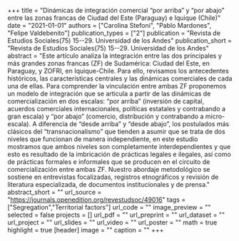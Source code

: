 +++
title = "Dinámicas de integración comercial “por arriba” y “por abajo” entre las zonas francas de Ciudad del Este (Paraguay) e Iquique (Chile)"
date = "2021-01-01"
authors = ["Carolina Stefoni", "Pablo Mardones", "Felipe Valdebenito"]
publication_types = ["2"]
publication = "Revista de Estudios Sociales(75) 15--29. Universidad de los Andes"
publication_short = "Revista de Estudios Sociales(75) 15--29. Universidad de los Andes"
abstract = "Este artículo analiza la integración entre las dos principales y más grandes zonas francas (ZF) de Sudamérica: Ciudad del Este, en Paraguay, y ZOFRI, en Iquique-Chile. Para ello, revisamos los antecedentes históricos, las características centrales y las dinámicas comerciales de cada una de ellas. Para comprender la vinculación entre ambas ZF proponemos un modelo de integración que se articula a partir de las dinámicas de comercialización en dos escalas: “por arriba” (inversión de capital, acuerdos comerciales internacionales, políticas estatales y contrabando a gran escala) y “por abajo” (comercio, distribución y contrabando a micro-escala). A diferencia de “desde arriba” y “desde abajo”, los postulados más clásicos del “transnacionalismo” que tienden a asumir que se trata de dos niveles que funcionan de manera independiente, en este estudio mostramos que ambos niveles son completamente interdependientes y que esto es resultado de la imbricación de prácticas legales e ilegales, así como de prácticas formales e informales que se producen en el circuito de comercialización entre ambas ZF. Nuestro abordaje metodológico se sostiene en entrevistas focalizadas, registros etnográficos y revisión de literatura especializada, de documentos institucionales y de prensa."
abstract_short = ""
url_source = "https://journals.openedition.org/revestudsoc/49016"
tags = ["Segregation","Territorial factors"]
url_code = ""
image_preview = ""
selected = false
projects = []
url_pdf = ""
url_preprint = ""
url_dataset = ""
url_project = ""
url_slides = ""
url_video = ""
url_poster = ""
math = true
highlight = true
[header]
image = ""
caption = ""
+++

